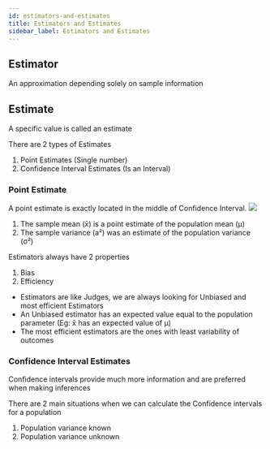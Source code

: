 ```yaml
---
id: estimators-and-estimates
title: Estimators and Estimates
sidebar_label: Estimators and Estimates
---
```


## Estimator
An approximation depending solely on sample information

## Estimate
A specific value is called an estimate

There are 2 types of Estimates
1. Point Estimates (Single number)
2. Confidence Interval Estimates (Is an Interval)

### Point Estimate
A point estimate is exactly located in the middle of Confidence Interval.
![](https://i1.wp.com/itfeature.com/wp-content/uploads/2019/07/ci11.png?w=644&ssl=1)

<!-- Below has a symbol for x bar -->
1. The sample mean (x&#x0304;) is a point estimate of the population mean (&#x03BC;)
2. The sample variance (a&#x00B2;) was an estimate of the population variance (&#x03C3;&#x00B2;)

Estimators always have 2 properties
1. Bias
2. Efficiency

- Estimators are like Judges, we are always looking for Unbiased and most efficient Estimators
- An Unbiased estimator has an expected value equal to the population parameter (Eg: x&#x0304; has an expected
  value of &#x03BC;)
- The most efficient estimators are the ones with least variability of outcomes

### Confidence Interval Estimates
Confidence intervals provide much more information and are preferred when making inferences

There are 2 main situations when we can calculate the Confidence intervals for a population
1. Population variance known
2. Population variance unknown
